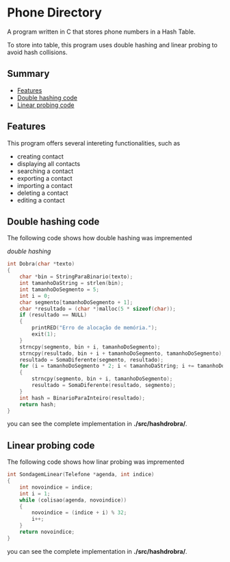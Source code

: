 # Phone Directory
A program written in C that stores phone numbers in a Hash Table.

To store into table, this program uses double hashing and linear probing to avoid hash collisions.

## Summary
- [Features](#features)
- [Double hashing code](#double-hashing-code)
- [Linear probing code](#linear-probing-code)


## Features

This program offers several intereting functionalities, such as

- creating contact
- displaying all contacts
- searching a contact
- exporting a contact
- importing a contact
- deleting a contact
- editing a contact

## Double hashing code

The following code shows how double hashing was impremented

*double hashing*
```C
int Dobra(char *texto)
{
    char *bin = StringParaBinario(texto);
    int tamanhoDaString = strlen(bin);
    int tamanhoDoSegmento = 5;
    int i = 0;
    char segmento[tamanhoDoSegmento + 1];
    char *resultado = (char *)malloc(5 * sizeof(char));
    if (resultado == NULL)
    {
        printRED("Erro de alocação de memória.");
        exit(1);
    }
    strncpy(segmento, bin + i, tamanhoDoSegmento);
    strncpy(resultado, bin + i + tamanhoDoSegmento, tamanhoDoSegmento);
    resultado = SomaDiferente(segmento, resultado);
    for (i = tamanhoDoSegmento * 2; i < tamanhoDaString; i += tamanhoDoSegmento)
    {
        strncpy(segmento, bin + i, tamanhoDoSegmento);
        resultado = SomaDiferente(resultado, segmento);
    }
    int hash = BinarioParaInteiro(resultado);
    return hash;
}
```
you can see the complete implementation in **./src/hashdrobra/**.

## Linear probing code
The following code shows how linar probing was impremented

```C
int SondagemLinear(Telefone *agenda, int indice)
{
    int novoindice = indice;
    int i = 1;
    while (colisao(agenda, novoindice))
    {
        novoindice = (indice + i) % 32;
        i++;
    }
    return novoindice;
}
```

you can see the complete implementation in **./src/hashdrobra/**.